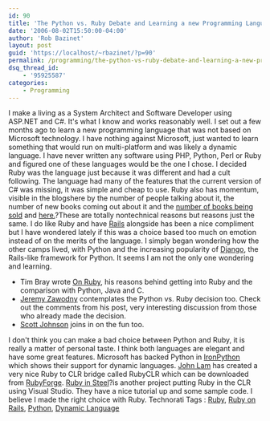 ```yaml
---
id: 90
title: 'The Python vs. Ruby Debate and Learning a new Programming Language'
date: '2006-08-02T15:50:00-04:00'
author: 'Rob Bazinet'
layout: post
guid: 'https://localhost/~rbazinet/?p=90'
permalink: /programming/the-python-vs-ruby-debate-and-learning-a-new-programming-language/
dsq_thread_id:
    - '95925587'
categories:
    - Programming
---
```


I make a living as a System Architect and Software Developer using ASP.NET and C#. It's what I know and works reasonably well. I set out a few months ago to learn a new programming language that was not based on Microsoft technology. I have nothing against Microsoft, just wanted to learn something that would run on multi-platform and was likely a dynamic language. I have never written any software using PHP, Python, Perl or Ruby and figured one of these languages would be the one I chose. I decided Ruby was the language just because it was different and had a cult following. The language had many of the features that the current version of C# was missing, it was simple and cheap to use. Ruby also has momentum, visible in the blogshere by the number of people talking about it, the number of new books coming out about it and the [number of books being sold](https://feeds.feedburner.com/~r/oreilly/radar/atom/~3/8456099/programming_language_trends.html) and [here.](https://radar.oreilly.com/archives/2006/07/ruby_book_sales_pass_perl.html)?These are totally nontechnical reasons but reasons just the same. I do like Ruby and have [Rails](https://www.rubyonrails.org) alongside has been a nice compliment but I have wondered lately if this was a choice based too much on emotion instead of on the merits of the language. I simply began wondering how the other camps lived, with Python and the increasing popularity of [Django](https://www.djangoproject.com/), the Rails-like framework for Python. It seems I am not the only one wondering and learning.

- Tim Bray wrote [On Ruby](https://www.tbray.org/ongoing/When/200x/2006/07/24/Ruby), his reasons behind getting into Ruby and the comparison with Python, Java and C.
- [Jeremy Zawodny](https://jeremy.zawodny.com/blog/archives/007085.html) contemplates the Python vs. Ruby decision too. Check out the comments from his post, very interesting discussion from those who already made the decision.
- [Scott Johnson](https://fuzzyblog.com/archives/2006/08/02/a-great-comment-on-the-python-vs-ruby/) joins in on the fun too.
 
 I don't think you can make a bad choice between Python and Ruby, it is really a matter of personal taste. I think both languages are elegant and have some great features. Microsoft has backed Python in [IronPython](https://www.codeplex.com/Wiki/View.aspx?ProjectName=IronPython) which shows their support for dynamic languages. [John Lam](https://www.iunknown.com/) has created a very nice Ruby to CLR bridge called RubyCLR which can be downloaded from [RubyForge](https://rubyforge.org/projects/rubyclr/). [Ruby in Steel](https://www.sapphiresteel.com/)?is another project putting Ruby in the CLR using Visual Studio. They have a nice tutorial up and some sample code. I believe I made the right choice with Ruby. Technorati Tags : [Ruby](https://technorati.com/tag/Ruby), [Ruby on Rails](https://technorati.com/tag/Ruby%20on%20Rails), [Python](https://technorati.com/tag/Python), [Dynamic Language](https://technorati.com/tag/Dynamic%20Language)